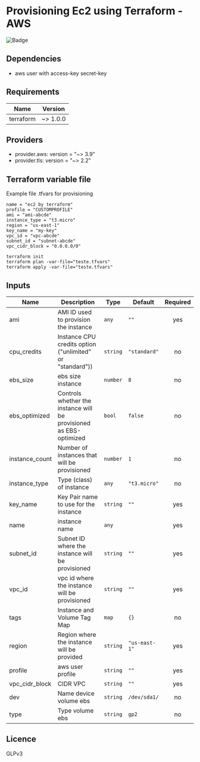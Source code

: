 # Provisioning Ec2 using Terraform - AWS

![Badge](https://img.shields.io/badge/terraform-aws-red)

## Dependencies

- aws user with access-key secret-key

## Requirements

| Name | Version |
|------|---------|
| terraform | ~> 1.0.0 |

## Providers

* provider.aws: version = "~> 3.9"
* provider.tls: version = "~> 2.2"

## Terraform variable file

Example file .tfvars for provisioning

```hcl
name = "ec2 by terraform"
profile = "CUSTOMPROFILE"
ami = "ami-abcde"
instance_type = "t3.micro"
region = "us-east-1"
key_name = "my-key"
vpc_id = "vpc-abcde"  
subnet_id = "subnet-abcde"
vpc_cidr_block = "0.0.0.0/0"
```
```
terraform init 
terraform plan -var-file="teste.tfvars"
terraform apply -var-file="teste.tfvars"
```

## Inputs

| Name | Description | Type | Default | Required |
|------|-------------|------|---------|:--------:|
| ami | AMI ID used to provision the instance | `any` | `""` | yes |
| cpu\_credits | Instance CPU credits option ("unlimited" or "standard")) | `string` | `"standard"` | no |
| ebs_size | ebs size instance | `number` | `8` | no |
| ebs\_optimized | Controls whether the instance will be provisioned as EBS-optimized | `bool` | `false` | no |
| instance\_count | Number of instances that will be provisioned | `number` | `1` | no |
| instance\_type | Type (class) of instance | `any` | `"t3.micro"` | no |
| key\_name | Key Pair name to use for the instance | `string` | `""` | yes |
| name | instance name | `any` | ` ` | yes |
| subnet\_id | Subnet ID where the instance will be provisioned | `string` | `""` | yes |
| vpc\_id | vpc id where the instance will be provisioned | `string` | `""` | yes |
| tags | Instance and Volume Tag Map | `map` | `{}` | no |
| region | Region where the instance will be provided | `string` | `"us-east-1"` | yes |
| profile | aws user profile | `string` | `""` | yes |
| vpc_cidr_block | CIDR VPC | `string` | `""`| yes |
| dev | Name device volume ebs | `string` | `/dev/sda1/` | no
| type | Type volume ebs | `string` | `gp2` | no

## Licence
GLPv3